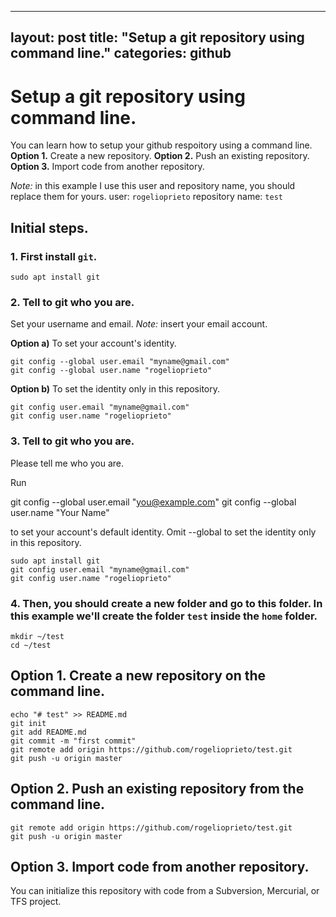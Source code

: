 

---
layout: post
title: "Setup a git repository using command line."
categories: github
---

# Setup a git repository using command line.

You can learn how to setup your github respoitory using a command line.
**Option 1.** Create a new repository.
**Option 2.** Push an existing repository.
**Option 3.** Import code from another repository.

*Note:* in this example I use this user and repository name, you should replace them for yours.
user: ```rogelioprieto```
repository name: ```test```

## Initial steps.
### 1. First install ```git```. 
```
sudo apt install git
```

### 2. Tell to git who you are.
Set your username and email. _Note:_ insert your email account.

**Option a)** To set your account's identity.
```
git config --global user.email "myname@gmail.com"
git config --global user.name "rogelioprieto"
```

**Option b)** To set the identity only in this repository.
```
git config user.email "myname@gmail.com"
git config user.name "rogelioprieto"
```

### 3. Tell to git who you are.

Please tell me who you are.

Run

  git config --global user.email "you@example.com"
  git config --global user.name "Your Name"

to set your account's default identity.
Omit --global to set the identity only in this repository.

```
sudo apt install git
git config user.email "myname@gmail.com"
git config user.name "rogelioprieto"
```






### 4. Then, you should create a new folder  and go to this folder. In this example we'll create the folder ```test``` inside the  ```home``` folder.
```
mkdir ~/test
cd ~/test
```


## Option 1. Create a new repository on the command line.
```
echo "# test" >> README.md
git init
git add README.md
git commit -m "first commit"
git remote add origin https://github.com/rogelioprieto/test.git
git push -u origin master
```

## Option 2. Push an existing repository from the command line.
```
git remote add origin https://github.com/rogelioprieto/test.git
git push -u origin master
```

## Option 3. Import code from another repository.
You can initialize this repository with code from a Subversion, Mercurial, or TFS project.

